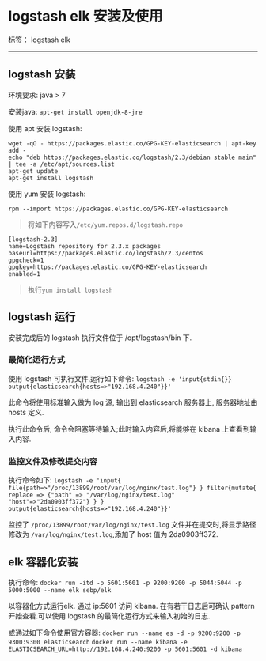 ﻿# logstash elk 安装及使用

标签： logstash elk 

---

## logstash 安装

环境要求: java > 7

安装java: `apt-get install openjdk-8-jre`

使用 apt 安装 logstash:
```
wget -qO - https://packages.elastic.co/GPG-KEY-elasticsearch | apt-key add -
echo "deb https://packages.elastic.co/logstash/2.3/debian stable main" | tee -a /etc/apt/sources.list
apt-get update
apt-get install logstash
```
使用 yum 安装 logstash:
```
rpm --import https://packages.elastic.co/GPG-KEY-elasticsearch
```
> 将如下内容写入`/etc/yum.repos.d/logstash.repo`
```
[logstash-2.3]
name=Logstash repository for 2.3.x packages
baseurl=https://packages.elastic.co/logstash/2.3/centos
gpgcheck=1
gpgkey=https://packages.elastic.co/GPG-KEY-elasticsearch
enabled=1
```
> 执行`yum install logstash`

## logstash 运行

安装完成后的 logstash 执行文件位于 /opt/logstash/bin 下.

### 最简化运行方式
使用 logstash 可执行文件,运行如下命令:
`logstash -e 'input{stdin{}} output{elasticsearch{hosts=>"192.168.4.240"}}'`

此命令将使用标准输入做为 log 源, 输出到 elasticsearch 服务器上, 服务器地址由 hosts 定义.

执行此命令后, 命令会阻塞等待输入;此时输入内容后,将能够在 kibana 上查看到输入内容.

### 监控文件及修改提交内容
执行命令如下:
`logstash -e 'input{ file{path=>"/proc/13899/root/var/log/nginx/test.log"} } filter{mutate{ replace => {"path" => "/var/log/nginx/test.log" "host"=>"2da0903ff372"} } }  output{elasticsearch{hosts=>"192.168.4.240"}}'`

监控了 `/proc/13899/root/var/log/nginx/test.log` 文件并在提交时,将显示路径修改为 `/var/log/nginx/test.log`,添加了 host 值为 2da0903ff372.

## elk 容器化安装

执行命令:
`docker run -itd -p 5601:5601 -p 9200:9200 -p 5044:5044 -p 5000:5000 --name elk sebp/elk`

以容器化方式运行elk. 通过 ip:5601 访问 kibana. 在有若干日志后可确认 pattern 开始查看.可以使用 logstash 的最简化运行方式来输入初始的日志.

或通过如下命令使用官方容器:
`docker run --name es -d -p 9200:9200 -p 9300:9300 elasticsearch`
`docker run --name kibana -e ELASTICSEARCH_URL=http://192.168.4.240:9200 -p 5601:5601 -d kibana`



